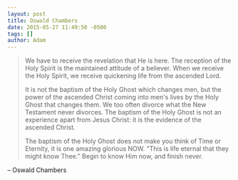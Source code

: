 ```yaml
---
layout: post
title: Oswald Chambers
date: 2015-05-27 11:49:50 -0500
tags: []
author: Adam
---
```


> We have to receive the revelation that He is here. The reception of the Holy Spirit is the maintained attitude of a believer. When we receive the Holy Spirit, we receive quickening life from the ascended Lord.
>
> It is not the baptism of the Holy Ghost which changes men, but the power of the ascended Christ coming into men's lives by the Holy Ghost that changes them. We too often divorce what the New Testament never divorces. The baptism of the Holy Ghost is not an experience apart from Jesus Christ: it is the evidence of the ascended Christ.
>
> The baptism of the Holy Ghost does not make you think of Time or Eternity, it is one amazing glorious NOW. "This is life eternal that they might know Thee." Begin to know Him now, and finish never.

– Oswald Chambers
